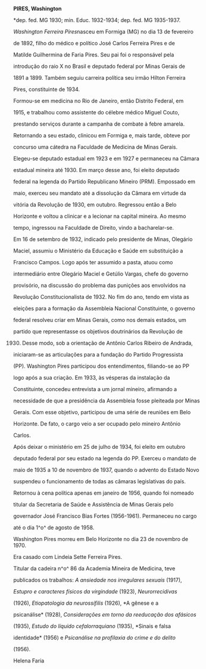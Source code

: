 **PIRES, Washington**



\*dep. fed. MG 1930; min. Educ. 1932-1934; dep. fed. MG 1935-1937.



*Washington Ferreira Pires*nasceu em Formiga (MG) no dia 13 de fevereiro

de 1892, filho do médico e político José Carlos Ferreira Pires e de

Matilde Guilhermina de Faria Pires. Seu pai foi o responsável pela

introdução do raio X no Brasil e deputado federal por Minas Gerais de

1891 a 1899. Também seguiu carreira política seu irmão Hílton Ferreira

Pires, constituinte de 1934.



Formou-se em medicina no Rio de Janeiro, então Distrito Federal, em

1915, e trabalhou como assistente do célebre médico Miguel Couto,

prestando serviços durante a campanha de combate à febre amarela.

Retornando a seu estado, clinicou em Formiga e, mais tarde, obteve por

concurso uma cátedra na Faculdade de Medicina de Minas Gerais.



Elegeu-se deputado estadual em 1923 e em 1927 e permaneceu na Câmara

estadual mineira até 1930. Em março desse ano, foi eleito deputado

federal na legenda do Partido Republicano Mineiro (PRM). Empossado em

maio, exerceu seu mandato até a dissolução da Câmara em virtude da

vitória da Revolução de 1930, em outubro. Regressou então a Belo

Horizonte e voltou a clinicar e a lecionar na capital mineira. Ao mesmo

tempo, ingressou na Faculdade de Direito, vindo a bacharelar-se.



Em 16 de setembro de 1932, indicado pelo presidente de Minas, Olegário

Maciel, assumiu o Ministério da Educação e Saúde em substituição a

Francisco Campos. Logo após ter assumido a pasta, atuou como

intermediário entre Olegário Maciel e Getúlio Vargas, chefe do governo

provisório, na discussão do problema das punições aos envolvidos na

Revolução Constitucionalista de 1932. No fim do ano, tendo em vista as

eleições para a formação da Assembleia Nacional Constituinte, o governo

federal resolveu criar em Minas Gerais, como nos demais estados, um

partido que representasse os objetivos doutrinários da Revolução de

1930. Desse modo, sob a orientação de Antônio Carlos Ribeiro de Andrada,

iniciaram-se as articulações para a fundação do Partido Progressista

(PP). Washington Pires participou dos entendimentos, filiando-se ao PP

logo após a sua criação. Em 1933, às vésperas da instalação da

Constituinte, concedeu entrevista a um jornal mineiro, afirmando a

necessidade de que a presidência da Assembleia fosse pleiteada por Minas

Gerais. Com esse objetivo, participou de uma série de reuniões em Belo

Horizonte. De fato, o cargo veio a ser ocupado pelo mineiro Antônio

Carlos.



Após deixar o ministério em 25 de julho de 1934, foi eleito em outubro

deputado federal por seu estado na legenda do PP. Exerceu o mandato de

maio de 1935 a 10 de novembro de 1937, quando o advento do Estado Novo

suspendeu o funcionamento de todas as câmaras legislativas do país.



Retornou à cena política apenas em janeiro de 1956, quando foi nomeado

titular da Secretaria de Saúde e Assistência de Minas Gerais pelo

governador José Francisco Bias Fortes (1956-1961). Permaneceu no cargo

até o dia 1^o^ de agosto de 1958.



Washington Pires morreu em Belo Horizonte no dia 23 de novembro de 1970.



Era casado com Lindeia Sette Ferreira Pires.



Titular da cadeira n^o^ 86 da Academia Mineira de Medicina, teve

publicados os trabalhos: *A ansiedade nos irregulares sexuais* (1917),

*Estupro e caracteres físicos da virgindade* (1923), *Neurorrecidivas*

(1926), *Etiopatologia da neurossífilis* (1926), *A gênese e a

psicanálise* (1928), *Considerações em torno da reeducação dos afásicos*

(1935), *Estudo do líquido cefalorraquiano* (1935), *Sinais e falsa

identidade* (1956) e *Psicanálise na profilaxia do crime e do delito*

(1956).



Helena Faria



